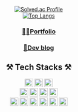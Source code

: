 <div align="center">

[![Solved.ac Profile](http://mazassumnida.wtf/api/v2/generate_badge?boj=mopil1102)](https://solved.ac/mopil1102/) <br>
[![Top Langs](https://github-readme-stats.vercel.app/api/top-langs/?username=mopil&langs_count=8&layout=compact&hide=css,c%2b%2b)](https://github.com/mopil)

### [👨‍💻Portfolio](https://tangible-panda-626.notion.site/95e87784496042d8aef99c36bd344a3b)
### [📑Dev blog](https://mopil.tistory.com/)

## ⚒️ Tech Stacks ⚒️
<img src="https://img.shields.io/badge/Spring Boot-6DB33F?style=plastic&logo=springboot&logoColor=white" height=22px/> 
<img src="https://img.shields.io/badge/Spring Data JPA-6DB33F?style=plastic&logo=spring&logoColor=white" height=22px/>
<img src="https://img.shields.io/badge/Spring Security-6DB33F?style=plastic&logo=springsecurity&logoColor=white" height=22px/>
<br>
<img src="https://img.shields.io/badge/Thymeleaf-005F0F?style=plastic&logo=thymeleaf&logoColor=white" height=22px/>
<img src="https://img.shields.io/badge/FastAPI-009688?style=plastic&logo=fastapi&logoColor=white" height=22px/>
<img src="https://img.shields.io/badge/MySQL-4479A1?style=plastic&logo=mysql&logoColor=white" height=22px/>
<img src="https://img.shields.io/badge/PostgreSQL-4169E1?style=plastic&logo=postgresql&logoColor=white" height=22px/>
<br>
<img src="https://img.shields.io/badge/Postman-FF6C37?style=plastic&logo=postman&logoColor=white" height=22px/>
<img src="https://img.shields.io/badge/JUnit5-25A162?style=plastic&logo=junit5&logoColor=white" height=22px/>
<img src="https://img.shields.io/badge/Kotest-7F52FF?style=plastic&logoColor=white" height=22px/>

<img src="https://img.shields.io/badge/AWS EC2-FF9900?style=plastic&logo=amazonec2&logoColor=white" height=22px/>
<img src="https://img.shields.io/badge/AWS S3-569A31?style=plastic&logo=amazons3&logoColor=white" height=22px/> 
<img src="https://img.shields.io/badge/AWS RDS-527FFF?style=plastic&logo=amazonrds&logoColor=white" height=22px/>
<br>
</div>


